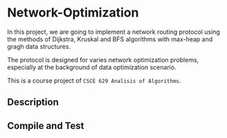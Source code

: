 # Network-Optimization

In this project, we are going to implement a network routing protocol using the methods of Dijkstra, Kruskal and BFS algorithms with max-heap and gragh data structures.

The protocol is designed for varies network optimization problems, especially at the background of data optimization scenario.

This is a course project of `CSCE 629 Analisis of Algorithms`. 


## Description


## Compile and Test
